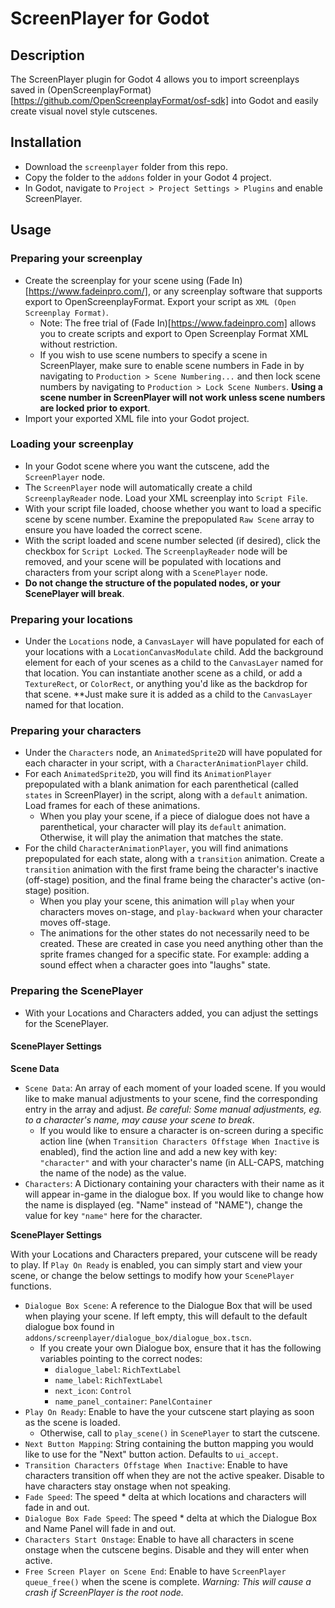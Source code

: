 # ScreenPlayer for Godot

## Description

The ScreenPlayer plugin for Godot 4 allows you to import screenplays saved in (OpenScreenplayFormat)[https://github.com/OpenScreenplayFormat/osf-sdk] into Godot and easily create visual novel style cutscenes.

## Installation
* Download the `screenplayer` folder from this repo.
* Copy the folder to the `addons` folder in your Godot 4 project.
* In Godot, navigate to `Project > Project Settings > Plugins` and enable ScreenPlayer.

## Usage

### Preparing your screenplay
* Create the screenplay for your scene using (Fade In)[https://www.fadeinpro.com/], or any screenplay software that supports export to OpenScreenplayFormat. Export your script as `XML (Open Screenplay Format)`.
	* Note: The free trial of (Fade In)[https://www.fadeinpro.com] allows you to create scripts and export to Open Screenplay Format XML without restriction.
	* If you wish to use scene numbers to specify a scene in ScreenPlayer, make sure to enable scene numbers in Fade in by navigating to `Production > Scene Numbering...` and then lock scene numbers by navigating to `Production > Lock Scene Numbers`. **Using a scene number in ScreenPlayer will not work unless scene numbers are locked prior to export**.
* Import your exported XML file into your Godot project.

### Loading your screenplay
* In your Godot scene where you want the cutscene, add the `ScreenPlayer` node.
* The `ScreenPlayer` node will automatically create a child `ScreenplayReader` node. Load your XML screenplay into `Script File`.
* With your script file loaded, choose whether you want to load a specific scene by scene number. Examine the prepopulated `Raw Scene` array to ensure you have loaded the correct scene.
* With the script loaded and scene number selected (if desired), click the checkbox for `Script Locked`. The `ScreenplayReader` node will be removed, and your scene will be populated with locations and characters from your script along with a `ScenePlayer` node.
* **Do not change the structure of the populated nodes, or your ScenePlayer will break**.

### Preparing your locations
* Under the `Locations` node, a `CanvasLayer` will have populated for each of your locations with a `LocationCanvasModulate` child. Add the background element for each of your scenes as a child to the `CanvasLayer` named for that location. You can instantiate another scene as a child, or add a `TextureRect`, or `ColorRect`, or anything you'd like as the backdrop for that scene. **Just make sure it is added as a child to the `CanvasLayer` named for that location.

### Preparing your characters
* Under the `Characters` node, an `AnimatedSprite2D` will have populated for each character in your script, with a `CharacterAnimationPlayer` child.
* For each `AnimatedSprite2D`, you will find its `AnimationPlayer` prepopulated with a blank animation for each parenthetical (called `states` in ScreenPlayer) in the script, along with a `default` animation. Load frames for each of these animations.
	* When you play your scene, if a piece of dialogue does not have a parenthetical, your character will play its `default` animation. Otherwise, it will play the animation that matches the state.
* For the child `CharacterAnimationPlayer`, you will find animations prepopulated for each state, along with a `transition` animation. Create a `transition` animation with the first frame being the character's inactive (off-stage) position, and the final frame being the character's active (on-stage) position.
	* When you play your scene, this animation will `play` when your characters moves on-stage, and `play-backward` when your character moves off-stage.
	* The animations for the other states do not necessarily need to be created. These are created in case you need anything other than the sprite frames changed for a specific state. For example: adding a sound effect when a character goes into "laughs" state.

### Preparing the ScenePlayer
* With your Locations and Characters added, you can adjust the settings for the ScenePlayer.

#### ScenePlayer Settings

**Scene Data**
* `Scene Data`: An array of each moment of your loaded scene. If you would like to make manual adjustments to your scene, find the corresponding entry in the array and adjust. *Be careful: Some manual adjustments, eg. to a character's name, may cause your scene to break*.
	* If you would like to ensure a character is on-screen during a specific action line (when `Transition Characters Offstage When Inactive` is enabled), find the action line and add a new key with key: `"character"` and with your character's name (in ALL-CAPS, matching the name of the node) as the value.
* `Characters`: A Dictionary containing your characters with their name as it will appear in-game in the dialogue box. If you would like to change how the name is displayed (eg. "Name" instead of "NAME"), change the value for key `"name"` here for the character.

**ScenePlayer Settings**

With your Locations and Characters prepared, your cutscene will be ready to play. If `Play On Ready` is enabled, you can simply start and view your scene, or change the below settings to modify how your `ScenePlayer` functions.

* `Dialogue Box Scene`: A reference to the Dialogue Box that will be used when playing your scene. If left empty, this will default to the default dialogue box found in `addons/screenplayer/dialogue_box/dialogue_box.tscn`.
	* If you create your own Dialogue box, ensure that it has the following variables pointing to the correct nodes:
		* `dialogue_label`: `RichTextLabel`
		* `name_label`: `RichTextLabel`
		* `next_icon`: `Control`
		* `name_panel_container`: `PanelContainer`
* `Play On Ready`: Enable to have the your cutscene start playing as soon as the scene is loaded.
	* Otherwise, call to `play_scene()` in `ScenePlayer` to start the cutscene.
* `Next Button Mapping`: String containing the button mapping you would like to use for the "Next" button action. Defaults to `ui_accept`.
* `Transition Characters Offstage When Inactive`: Enable to have characters transition off when they are not the active speaker. Disable to have characters stay onstage when not speaking.
* `Fade Speed`: The speed * delta at which locations and characters will fade in and out.
* `Dialogue Box Fade Speed`: The speed * delta at which the Dialogue Box and Name Panel will fade in and out.
* `Characters Start Onstage`: Enable to have all characters in scene onstage when the cutscene begins. Disable and they will enter when active.
* `Free Screen Player on Scene End`: Enable to have `ScreenPlayer` `queue_free()` when the scene is complete. *Warning: This will cause a crash if ScreenPlayer is the root node.*
